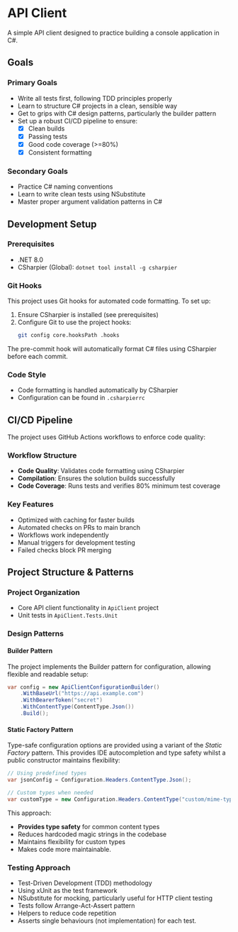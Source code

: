 # API Client

A simple API client designed to practice building a console application in C#.

## Goals

### Primary Goals
- Write all tests first, following TDD principles properly
- Learn to structure C# projects in a clean, sensible way
- Get to grips with C# design patterns, particularly the builder pattern
- Set up a robust CI/CD pipeline to ensure:
    - [x] Clean builds
    - [x] Passing tests
    - [x] Good code coverage (>=80%)
    - [x] Consistent formatting

### Secondary Goals
- Practice C# naming conventions
- Learn to write clean tests using NSubstitute
- Master proper argument validation patterns in C#

## Development Setup

### Prerequisites
- .NET 8.0
- CSharpier (Global): `dotnet tool install -g csharpier`

### Git Hooks
This project uses Git hooks for automated code formatting. To set up:

1. Ensure CSharpier is installed (see prerequisites)
2. Configure Git to use the project hooks:
   ```bash
   git config core.hooksPath .hooks
   ```

The pre-commit hook will automatically format C# files using CSharpier before each commit.

### Code Style
- Code formatting is handled automatically by CSharpier
- Configuration can be found in `.csharpierrc`

## CI/CD Pipeline
The project uses GitHub Actions workflows to enforce code quality:

### Workflow Structure
- **Code Quality**: Validates code formatting using CSharpier
- **Compilation**: Ensures the solution builds successfully
- **Code Coverage**: Runs tests and verifies 80% minimum test coverage

### Key Features
- Optimized with caching for faster builds
- Automated checks on PRs to main branch
- Workflows work independently
- Manual triggers for development testing
- Failed checks block PR merging

## Project Structure & Patterns

### Project Organization

- Core API client functionality in `ApiClient` project
- Unit tests in `ApiClient.Tests.Unit`

### Design Patterns

#### Builder Pattern
The project implements the Builder pattern for configuration, allowing flexible and readable setup:

```csharp
var config = new ApiClientConfigurationBuilder()
    .WithBaseUrl("https://api.example.com")
    .WithBearerToken("secret")
    .WithContentType(ContentType.Json())
    .Build();
```

#### Static Factory Pattern
Type-safe configuration options are provided using a variant of the *Static Factory* pattern.
This provides IDE autocompletion and type safety whilst a public constructor maintains flexibility:

```csharp
// Using predefined types
var jsonConfig = Configuration.Headers.ContentType.Json();

// Custom types when needed
var customType = new Configuration.Headers.ContentType("custom/mime-type");
```

This approach:
- **Provides type safety** for common content types
- Reduces hardcoded magic strings in the codebase
- Maintains flexibility for custom types
- Makes code more maintainable.

### Testing Approach
- Test-Driven Development (TDD) methodology
- Using xUnit as the test framework
- NSubstitute for mocking, particularly useful for HTTP client testing
- Tests follow Arrange-Act-Assert pattern
- Helpers to reduce code repetition
- Asserts single behaviours (not implementation) for each test.